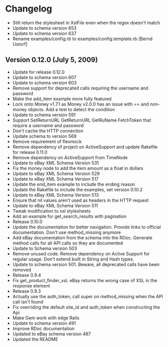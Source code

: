 Changelog
=========

* Still return the stylesheet in XslFile even when the regex doesn't match
* Update to schema version 653
* Update to schema version 637
* Rename examples/config.rb to examples/config.template.rb [Bernd Ustorf]

Version 0.12.0 (July 5, 2009)
-----------------------------

* Update for release 0.12.0
* Update to schema version 607
* Update to schema version 603
* Remove support for deprecated calls requiring the username and password
* Make the add\_item example more fully featured
* Lock onto Money v1.7.1 as Money v2.0.0 has an issue with == and non-money objects. Add a test to detect the condition
* Update to schema version 591
* Support SetReturnURL GetReturnURL GetRuName FetchToken that require a username and password
* Don't cache the HTTP connection
* Update schema to version 569
* Remove requirement of flexmock
* Remove dependency of project on ActiveSupport and update Rakefile for release 0.11.0
* Remove dependency on ActiveSupport from TimeNode
* Update to eBay XML Schema Version 531
* Fix the money node to add the item amount as a float in dollars
* Update to eBay XML Schema Version 529
* Update to eBay XML Schema Version 517
* Update the end\_item example to include the ending reason
* Update the Rakefile to include the examples, set version 0.10.2
* Update to eBay XML Schema Version 513
* Ensure that nil values aren't used as headers in the HTTP request
* Update to eBay XML Schema Version 511
* Tweak modification to xsl stylesheets
* Add an example for get\_search\_results with pagination
* Release 0.10.0
* Update the documentation for better navigation.  Provide links to official documentation. Don't use method\_missing anymore
* Add eBay documentation from the schema into the RDoc.  Generate method calls for all API calls so they are documented
* Update to Schema version 503
* Remove unused code.  Remove dependency on Active Support for regular usage. Don't extend built in String and Hash types.
* Update to schema version 501.  Beware, all deprecated calls have been removed
* Release 0.9.4
* Fix get\_product\_finder\_xsl.  eBay returns the wrong case of XSL in the response element
* Release 0.9.3
* Actually use the auth\_token, call super on method\_missing when the API call isn't found
* Fix overriding the default site\_id and auth\_token when constructing the Api
* Make Gem work with edge Rails
* Update to schema version 491
* Improve RDoc documentation
* Updated to eBay schema version 487
* Updated the README
